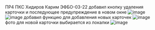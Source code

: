 ПР4 ПКС Хидиров Карим ЭФБО-03-22
добавил кнопку удаления карточки и последующее предупреждение в новом окне
![image](https://github.com/user-attachments/assets/6e6310ba-9dcc-4c5b-8a1b-525d2bd9c8a4)
![image](https://github.com/user-attachments/assets/3cbea78b-70e3-47d0-8785-4e4b4fef0b09)
  добавил функцию для добавления новых карточек
![image](https://github.com/user-attachments/assets/56186e51-bd10-4085-8f94-ebcb6b5672b7)
  фото для новой карточки выбирается из локалки
![image](https://github.com/user-attachments/assets/80685e70-9785-40bc-a7fb-319315a0af96)
